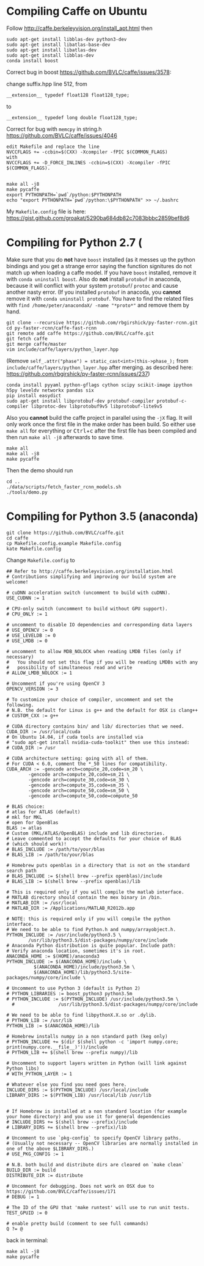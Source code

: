# Compiling Caffe on Ubuntu

Follow http://caffe.berkeleyvision.org/install_apt.html then

    sudo apt-get install libblas-dev python3-dev
    sudo apt-get install libatlas-base-dev
    sudo apt-get install libatlas-dev
    sudo apt-get install libblas-dev
    conda install boost
    
Correct bug in boost https://github.com/BVLC/caffe/issues/3578:

change suffix.hpp line 512, from 

    __extension__ typedef float128 float128_type; 
to

    __extension__ typedef long double float128_type;
    
Correct for bug with `memcpy` in string.h https://github.com/BVLC/caffe/issues/4046

    edit Makefile and replace the line
    NVCCFLAGS += -ccbin=$(CXX) -Xcompiler -fPIC $(COMMON_FLAGS)
    with
    NVCCFLAGS += -D_FORCE_INLINES -ccbin=$(CXX) -Xcompiler -fPIC $(COMMON_FLAGS).
    
    
    make all -j8
    make pycaffe
    export PYTHONPATH=`pwd`/python:$PYTHONPATH
    echo "export PYTHONPATH=`pwd`/python:\$PYTHONPATH" >> ~/.bashrc
    
    
My `Makefile.config` file is here: https://gist.github.com/groakat/5290ba684db82c7083bbbc2859bef8d6


# Compiling for Python 2.7 (

Make sure that you do **not** have `boost` installed (as it messes up the python bindings and you get a strange error saying the function signitures do not match up when loading a caffe model. If you have `boost` installed, remove it with `conda uninstall boost`. Also do **not** install `protobuf` in anaconda, because it will conflict with your system `protobuf`/ `protoc` and cause another nasty error. (If you installed `protobuf` in anacoda, you **cannot** remove it with `conda uninstall protobuf`. You have to find the related files with `find /home/peter/anacondaX/ -name "*proto*"` and remove them by hand. 


    git clone --recursive https://github.com/rbgirshick/py-faster-rcnn.git
    cd py-faster-rcnn/caffe-fast-rcnn
    git remote add caffe https://github.com/BVLC/caffe.git
    git fetch caffe
    git merge caffe/master
    vim include/caffe/layers/python_layer.hpp
    
(Remove `self_.attr("phase") = static_cast<int>(this->phase_);` from `include/caffe/layers/python_layer.hpp` after merging. as described here: https://github.com/rbgirshick/py-faster-rcnn/issues/237)

    conda install pyyaml python-gflags cython scipy scikit-image ipython h5py leveldv networkx pandas six
    pip install easydict
    sudo apt-get install libprotobuf-dev protobuf-compiler protobuf-c-compiler libprotoc-dev libprotobuf9v5 libprotobuf-lite9v5
    
    
Also you **cannot** build the caffe project in parallel using the `-jX` flag. It will only work once the first file in the make order has been build. So either use `make all` for everything or <kbd>Ctrl</kbd>+<kbd>c</kbd> after the first file has been compiled and then run `make all -j8` afterwards to save time.

    make all
    make all -j8
    make pycaffe
    
Then the demo should run

    cd ..
    ./data/scripts/fetch_faster_rcnn_models.sh
    ./tools/demo.py
    
    
# Compiling for Python 3.5 (anaconda)

    git clone https://github.com/BVLC/caffe.git
    cd caffe
    cp Makefile.config.example Makefile.config
    kate Makefile.config
    
Change `Makefile.config` to

    ## Refer to http://caffe.berkeleyvision.org/installation.html
    # Contributions simplifying and improving our build system are welcome!

    # cuDNN acceleration switch (uncomment to build with cuDNN).
    USE_CUDNN := 1

    # CPU-only switch (uncomment to build without GPU support).
    # CPU_ONLY := 1

    # uncomment to disable IO dependencies and corresponding data layers
    # USE_OPENCV := 0
    # USE_LEVELDB := 0
    # USE_LMDB := 0

    # uncomment to allow MDB_NOLOCK when reading LMDB files (only if necessary)
    #	You should not set this flag if you will be reading LMDBs with any
    #	possibility of simultaneous read and write
    # ALLOW_LMDB_NOLOCK := 1

    # Uncomment if you're using OpenCV 3
    OPENCV_VERSION := 3

    # To customize your choice of compiler, uncomment and set the following.
    # N.B. the default for Linux is g++ and the default for OSX is clang++
    # CUSTOM_CXX := g++

    # CUDA directory contains bin/ and lib/ directories that we need.
    CUDA_DIR := /usr/local/cuda
    # On Ubuntu 14.04, if cuda tools are installed via
    # "sudo apt-get install nvidia-cuda-toolkit" then use this instead:
    # CUDA_DIR := /usr

    # CUDA architecture setting: going with all of them.
    # For CUDA < 6.0, comment the *_50 lines for compatibility.
    CUDA_ARCH := -gencode arch=compute_20,code=sm_20 \
            -gencode arch=compute_20,code=sm_21 \
            -gencode arch=compute_30,code=sm_30 \
            -gencode arch=compute_35,code=sm_35 \
            -gencode arch=compute_50,code=sm_50 \
            -gencode arch=compute_50,code=compute_50

    # BLAS choice:
    # atlas for ATLAS (default)
    # mkl for MKL
    # open for OpenBlas
    BLAS := atlas
    # Custom (MKL/ATLAS/OpenBLAS) include and lib directories.
    # Leave commented to accept the defaults for your choice of BLAS
    # (which should work)!
    # BLAS_INCLUDE := /path/to/your/blas
    # BLAS_LIB := /path/to/your/blas

    # Homebrew puts openblas in a directory that is not on the standard search path
    # BLAS_INCLUDE := $(shell brew --prefix openblas)/include
    # BLAS_LIB := $(shell brew --prefix openblas)/lib

    # This is required only if you will compile the matlab interface.
    # MATLAB directory should contain the mex binary in /bin.
    # MATLAB_DIR := /usr/local
    # MATLAB_DIR := /Applications/MATLAB_R2012b.app

    # NOTE: this is required only if you will compile the python interface.
    # We need to be able to find Python.h and numpy/arrayobject.h.
    PYTHON_INCLUDE := /usr/include/python3.5 \
            /usr/lib/python3.5/dist-packages/numpy/core/include
    # Anaconda Python distribution is quite popular. Include path:
    # Verify anaconda location, sometimes it's in root.
    ANACONDA_HOME := $(HOME)/anaconda3
    PYTHON_INCLUDE := $(ANACONDA_HOME)/include \
              $(ANACONDA_HOME)/include/python3.5m \
              $(ANACONDA_HOME)/lib/python3.5/site-packages/numpy/core/include \

    # Uncomment to use Python 3 (default is Python 2)
    # PYTHON_LIBRARIES := boost_python3 python3.5m
    # PYTHON_INCLUDE := $(PYTHON_INCLUDE) /usr/include/python3.5m \
      #                /usr/lib/python3.5/dist-packages/numpy/core/include

    # We need to be able to find libpythonX.X.so or .dylib.
    # PYTHON_LIB := /usr/lib
    PYTHON_LIB := $(ANACONDA_HOME)/lib

    # Homebrew installs numpy in a non standard path (keg only)
    # PYTHON_INCLUDE += $(dir $(shell python -c 'import numpy.core; print(numpy.core.__file__)'))/include
    # PYTHON_LIB += $(shell brew --prefix numpy)/lib

    # Uncomment to support layers written in Python (will link against Python libs)
    # WITH_PYTHON_LAYER := 1

    # Whatever else you find you need goes here.
    INCLUDE_DIRS := $(PYTHON_INCLUDE) /usr/local/include
    LIBRARY_DIRS := $(PYTHON_LIB) /usr/local/lib /usr/lib 


    # If Homebrew is installed at a non standard location (for example your home directory) and you use it for general dependencies
    # INCLUDE_DIRS += $(shell brew --prefix)/include
    # LIBRARY_DIRS += $(shell brew --prefix)/lib

    # Uncomment to use `pkg-config` to specify OpenCV library paths.
    # (Usually not necessary -- OpenCV libraries are normally installed in one of the above $LIBRARY_DIRS.)
    # USE_PKG_CONFIG := 1

    # N.B. both build and distribute dirs are cleared on `make clean`
    BUILD_DIR := build
    DISTRIBUTE_DIR := distribute

    # Uncomment for debugging. Does not work on OSX due to https://github.com/BVLC/caffe/issues/171
    # DEBUG := 1

    # The ID of the GPU that 'make runtest' will use to run unit tests.
    TEST_GPUID := 0

    # enable pretty build (comment to see full commands)
    Q ?= @

back in terminal:

    make all -j8
    make pycaffe

